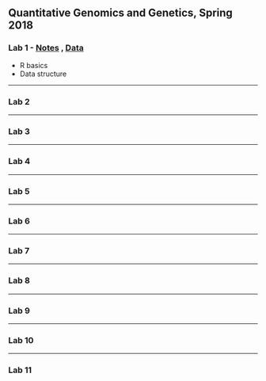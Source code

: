 Quantitative Genomics and Genetics, Spring 2018   
------------------------------------------

### Lab 1 - [Notes](Lab1/lab1.rmd) , [Data](Lab1/lab1_data.csv)
* R basics
* Data structure
---

### Lab 2

---

### Lab 3

---

### Lab 4

---

### Lab 5

---

### Lab 6

---

### Lab 7

---

### Lab 8

---

### Lab 9

---

### Lab 10

---

### Lab 11

